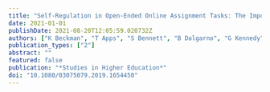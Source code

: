 ```yaml
---
title: "Self-Regulation in Open-Ended Online Assignment Tasks: The Importance of Initial Task Interpretation and Goal Setting"
date: 2021-01-01
publishDate: 2021-08-20T12:05:59.020732Z
authors: ["K Beckman", "T Apps", "S Bennett", "B Dalgarno", "G Kennedy", "Lori Lockyer"]
publication_types: ["2"]
abstract: ""
featured: false
publication: "*Studies in Higher Education*"
doi: "10.1080/03075079.2019.1654450"
---
```


